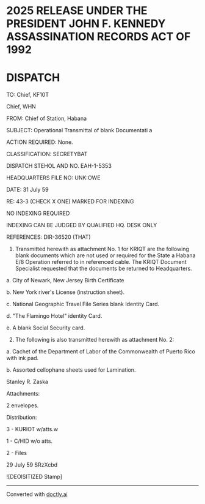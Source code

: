 # 2025 RELEASE UNDER THE PRESIDENT JOHN F. KENNEDY ASSASSINATION RECORDS ACT OF 1992

# DISPATCH

TO: Chief, KF10T

Chief, WHN

FROM: Chief of Station, Habana

SUBJECT: Operational Transmittal of blank Documentati a

ACTION REQUIRED: None.

CLASSIFICATION: SECRETYBAT

DISPATCH STEHOL AND NO. EAH-1-5353

HEADQUARTERS FILE NO: UNK:OWE

DATE: 31 July 59

RE: 43-3 (CHECK X ONE)
MARKED FOR INDEXING

NO INDEXING REQUIRED

INDEXING CAN BE JUDGED BY QUALIFIED HQ. DESK ONLY

REFERENCES: DIR-36520 (THAT)

1. Transmitted herewith as attachment No. 1 for KRIQT are the following blank documents which are not used or required for the State a Habana E/8 Operation referred to in referenced cable. The KRIQT Document Specialist requested that the documents be returned to Headquarters.

a. City of Newark, New Jersey Birth Certificate

b. New York river's License (instruction sheet).

c. National Geographic Travel File Series blank Identity Card.

d. "The Flamingo Hotel" identity Card.

e. A blank Social Security card.

2. The following is also transmitted herewith as attachment No. 2:

a. Cachet of the Department of Labor of the Commonwealth of Puerto Rico with ink pad.

b. Assorted cellophane sheets used for Lamination.

Stanley R. Zaska

Attachments:

2 envelopes.

Distribution:

3 - KURIOT w/atts.w

1 - C/HID w/o atts.

2 - Files

29 July 59
SRzXcbd

![DEOISITIZED Stamp]


---
Converted with [doctly.ai](https://doctly.ai)